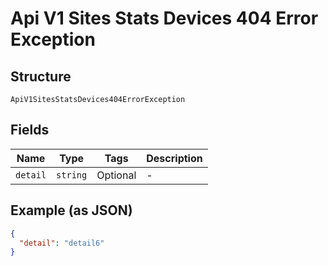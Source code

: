 
# Api V1 Sites Stats Devices 404 Error Exception

## Structure

`ApiV1SitesStatsDevices404ErrorException`

## Fields

| Name | Type | Tags | Description |
|  --- | --- | --- | --- |
| `detail` | `string` | Optional | - |

## Example (as JSON)

```json
{
  "detail": "detail6"
}
```


